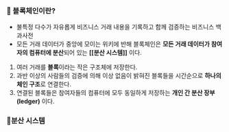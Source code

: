 ### 📌 블록체인이란?
+ 불특정 다수가 자유롭게 비즈니스 거래 내용을 기록하고 함께 검증하는 비즈니스 백과사전
+ 모든 거래 데이터가 중앙에 모이는 위키에 반해 블록체인은 **모든 거래 데이터가 참여자의 컴퓨터에 분산**되어 있는 **[[분산 시스템]]** 이다.
1. 여러 거래를 **블록**이라는 작은 구조체에 저장한다.
2. 과반 이상의 사람들의 검증에 의해 이상 없음이 밝혀진 블록들을 시간순으로 **하나의 체인 구조**로 연결한다.
3. 연결된 블록들은 참여자들의 컴퓨터에 모두 동일하게 저장하는 **개인 간 분산 장부(ledger)** 이다.

### 📌분산 시스템